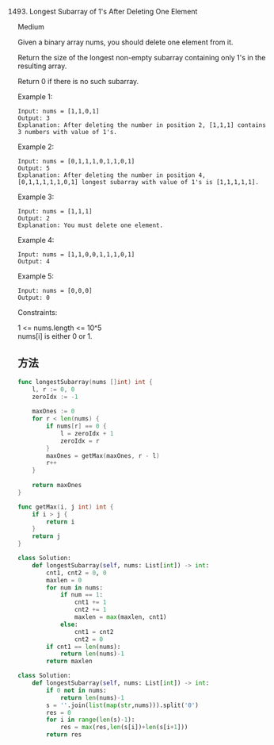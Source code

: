 1493. Longest Subarray of 1's After Deleting One Element


Medium


Given a binary array nums, you should delete one element from it.

Return the size of the longest non-empty subarray containing only 1's in the resulting array.

Return 0 if there is no such subarray.

 

Example 1:

```
Input: nums = [1,1,0,1]
Output: 3
Explanation: After deleting the number in position 2, [1,1,1] contains 3 numbers with value of 1's.
```

Example 2:

```
Input: nums = [0,1,1,1,0,1,1,0,1]
Output: 5
Explanation: After deleting the number in position 4, [0,1,1,1,1,1,0,1] longest subarray with value of 1's is [1,1,1,1,1].
```

Example 3:

```
Input: nums = [1,1,1]
Output: 2
Explanation: You must delete one element.
```

Example 4:

```
Input: nums = [1,1,0,0,1,1,1,0,1]
Output: 4
```

Example 5:

```
Input: nums = [0,0,0]
Output: 0
```
 

Constraints:

1 <= nums.length <= 10^5  
nums[i] is either 0 or 1.

## 方法

```go
func longestSubarray(nums []int) int {
    l, r := 0, 0
    zeroIdx := -1
    
    maxOnes := 0
    for r < len(nums) {
        if nums[r] == 0 {
            l = zeroIdx + 1
            zeroIdx = r
        }
        maxOnes = getMax(maxOnes, r - l)
        r++
    }
    
    return maxOnes
}

func getMax(i, j int) int {
    if i > j {
        return i
    }
    return j
}
```


```python
class Solution:
    def longestSubarray(self, nums: List[int]) -> int:
        cnt1, cnt2 = 0, 0
        maxlen = 0
        for num in nums:
            if num == 1:
                cnt1 += 1
                cnt2 += 1
                maxlen = max(maxlen, cnt1)
            else:
                cnt1 = cnt2
                cnt2 = 0
        if cnt1 == len(nums):
            return len(nums)-1
        return maxlen
```


```python
class Solution:
    def longestSubarray(self, nums: List[int]) -> int:
        if 0 not in nums:
            return len(nums)-1
        s = ''.join(list(map(str,nums))).split('0')
        res = 0
        for i in range(len(s)-1):
            res = max(res,len(s[i])+len(s[i+1]))
        return res
```
